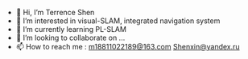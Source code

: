 - 👋 Hi, I’m Terrence Shen
- 👀 I’m interested in visual-SLAM, integrated navigation system 
- 🌱 I’m currently learning PL-SLAM
- 💞️ I’m looking to collaborate on ...
- 📫 How to reach me : m18811022189@163.com   Shenxin@yandex.ru  

<!---
terrense/terrense is a ✨ special ✨ repository because its `README.md` (this file) appears on your GitHub profile.
You can click the Preview link to take a look at your changes.
--->

